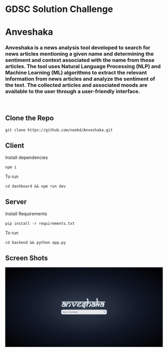 # GDSC Solution Challenge
# Anveshaka 
### Anveshaka is a news analysis tool developed to search for news articles mentioning a given name and determining the sentiment and context associated with the name from those articles. The tool uses Natural Language Processing (NLP) and Machine Learning (ML) algorithms to extract the relevant information from news articles and analyze the sentiment of the text. The collected articles and associated moods are available to the user through a user-friendly interface.

<br/>

## Clone the Repo
```
git clone https://github.com/neokd/Anveshaka.git
```
## Client <br/>
Install dependencies
```
npm i
```
To run
```
cd dashboard && npm run dev
```
## Server
Install Requirements
```
pip install -r requirements.txt
```
To run
```
cd backend && python app.py 
```

## Screen Shots
<img src = './images/image.jpeg'/>